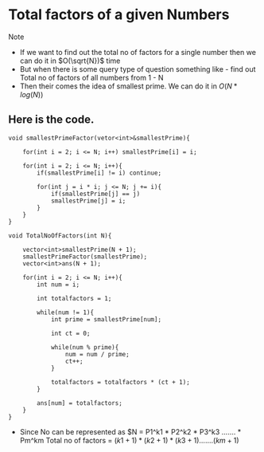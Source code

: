 # Total factors of a given Numbers

> [!NOTE]
> - If we want to find out the total no of factors for a single number then we can do it in $O(\sqrt{N})$ time
> - But when there is some query type of question something like - find out Total no of factors of all numbers from 1 - N
> - Then their comes the idea of smallest prime. We can do it in $O(N*log(N))$


<h2>Here is the code.</h2>

    void smallestPrimeFactor(vetor<int>&smallestPrime){
    
        for(int i = 2; i <= N; i++) smallestPrime[i] = i;
    
        for(int i = 2; i <= N; i++){
            if(smallestPrime[i] != i) continue;
    
            for(int j = i * i; j <= N; j += i){
                if(smallestPrime[j] == j)
                smallestPrime[j] = i;
            }
        }
    }
    
    void TotalNoOfFactors(int N){
    
        vector<int>smallestPrime(N + 1);
        smallestPrimeFactor(smallestPrime);
        vector<int>ans(N + 1);
    
        for(int i = 2; i <= N; i++){
            int num = i;
    
            int totalfactors = 1;
    
            while(num != 1){
                int prime = smallestPrime[num];
    
                int ct = 0;
    
                while(num % prime){
                    num = num / prime;
                    ct++;
                }
    
                totalfactors = totalfactors * (ct + 1);
            }
    
            ans[num] = totalfactors;
        }
    }

- Since No can be represented as $N = P1^k1 * P2^k2 * P3^k3 ....... * Pm^km
  Total no of factors  = $(k1 + 1)*(k2 + 1)*(k3 + 1).......(km + 1)$

